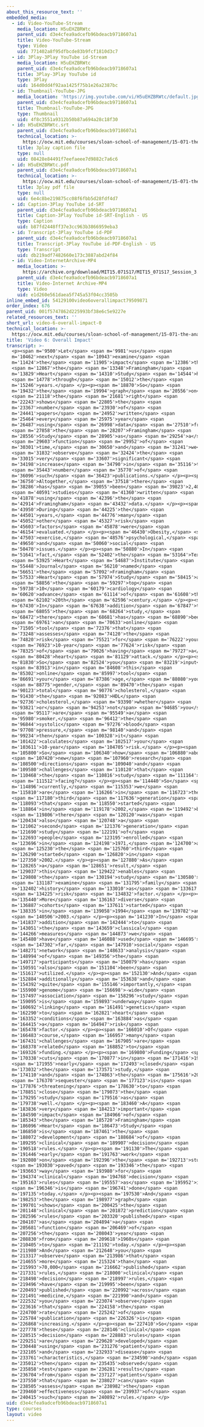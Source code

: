 ```yaml
---
about_this_resource_text: ''
embedded_media:
  - id: Video-YouTube-Stream
    media_location: H5uEHZBRWtc
    parent_uid: d3e4cfea9adcefb96bdeacb9718607a1
    title: Video-YouTube-Stream
    type: Video
    uid: 771402a8f95dfbcde83b9fcf1810d3c7
  - id: 3Play-3Play YouTube id-Stream
    media_location: H5uEHZBRWtc
    parent_uid: d3e4cfea9adcefb96bdeacb9718607a1
    title: 3Play-3Play YouTube id
    type: 3Play
    uid: 164d0dd4f92aa1425f75b1e26a2387bc
  - id: Thumbnail-YouTube-JPG
    media_location: 'https://img.youtube.com/vi/H5uEHZBRWtc/default.jpg'
    parent_uid: d3e4cfea9adcefb96bdeacb9718607a1
    title: Thumbnail-YouTube-JPG
    type: Thumbnail
    uid: 4f8c3551a9312b50b87a694a28c18f30
  - id: H5uEHZBRWtc.srt
    parent_uid: d3e4cfea9adcefb96bdeacb9718607a1
    technical_location: >-
      https://ocw.mit.edu/courses/sloan-school-of-management/15-071-the-analytics-edge-spring-2017/logistic-regression/the-framingham-heart-study-evaluating-risk-factors-to-save-lives/video-6-overall-impact/video-6-overall-impact-0/H5uEHZBRWtc.srt
    title: 3play caption file
    type: null
    uid: 08428e84491f7eefaeee7d9882c7a6c6
  - id: H5uEHZBRWtc.pdf
    parent_uid: d3e4cfea9adcefb96bdeacb9718607a1
    technical_location: >-
      https://ocw.mit.edu/courses/sloan-school-of-management/15-071-the-analytics-edge-spring-2017/logistic-regression/the-framingham-heart-study-evaluating-risk-factors-to-save-lives/video-6-overall-impact/video-6-overall-impact-0/H5uEHZBRWtc.pdf
    title: 3play pdf file
    type: null
    uid: 6e4c8be219875cc08f6fbb5d28fdf4d7
  - id: Caption-3Play YouTube id-SRT
    parent_uid: d3e4cfea9adcefb96bdeacb9718607a1
    title: Caption-3Play YouTube id-SRT-English - US
    type: Caption
    uid: b87fd2448ff37e3cc963b3866959eba3
  - id: Transcript-3Play YouTube id-PDF
    parent_uid: d3e4cfea9adcefb96bdeacb9718607a1
    title: Transcript-3Play YouTube id-PDF-English - US
    type: Transcript
    uid: db219adf7482660e173c3887abd24f84
  - id: Video-InternetArchive-MP4
    media_location: >-
      https://archive.org/download/MIT15.071S17/MIT15_071S17_Session_3.3.11_300k.mp4
    parent_uid: d3e4cfea9adcefb96bdeacb9718607a1
    title: Video-Internet Archive-MP4
    type: Video
    uid: e1d260e561daea5f745a53f04cc3505b
inline_embed_id: 54129100video6overallimpact79509871
order_index: 676
parent_uid: 001f5747862d225993bf38e6c5e9227e
related_resources_text: ''
short_url: video-6-overall-impact-0
technical_location: >-
  https://ocw.mit.edu/courses/sloan-school-of-management/15-071-the-analytics-edge-spring-2017/logistic-regression/the-framingham-heart-study-evaluating-risk-factors-to-save-lives/video-6-overall-impact/video-6-overall-impact-0
title: 'Video 6: Overall Impact'
transcript: >-
  <p><span m='9500'>Let</span> <span m='9981'>us</span> <span
  m='10462'>next</span> <span m='10943'>examine</span> <span
  m='11424'>the</span> <span m='11905'>impact</span> <span m='12386'>that</span>
  <span m='12867'>the</span> <span m='13348'>Framingham</span> <span
  m='13829'>Heart</span> <span m='14310'>Study</span> <span m='14544'>had</span>
  <span m='14778'>through</span> <span m='15012'>the</span> <span
  m='15246'>years.</span> </p><p><span m='18870'>So</span> <span
  m='19432'>the</span> <span m='19994'>graph</span> <span m='20556'>on</span>
  <span m='21118'>the</span> <span m='21681'>right</span> <span
  m='22243'>shows</span> <span m='22805'>the</span> <span
  m='23367'>number</span> <span m='23930'>of</span> <span
  m='24441'>papers</span> <span m='24952'>written</span> <span
  m='25464'>every</span> <span m='25975'>year</span> <span
  m='26487'>using</span> <span m='26998'>data</span> <span m='27510'>from</span>
  <span m='27858'>the</span> <span m='28207'>Framingham</span> <span
  m='28556'>Study</span> <span m='28905'>as</span> <span m='29254'>a</span>
  <span m='29603'>function</span> <span m='29952'>of</span> <span
  m='30301'>time,</span> <span m='30650'>and</span> <span m='31241'>we</span>
  <span m='31832'>observe</span> <span m='32424'>the</span> <span
  m='33015'>very</span> <span m='33607'>significant</span> <span
  m='34198'>increase</span> <span m='34790'>in</span> <span m='35116'>the</span>
  <span m='35443'>number</span> <span m='35770'>of</span> <span
  m='36096'>such</span> <span m='36423'>publications.</span> </p><p><span
  m='36750'>Altogether,</span> <span m='37518'>there</span> <span
  m='38286'>has</span> <span m='39055'>been</span> <span m='39823'>2,400</span>
  <span m='40591'>studies</span> <span m='41360'>written</span> <span
  m='41878'>using</span> <span m='42396'>the</span> <span
  m='42914'>Framingham</span> <span m='43432'>data.</span> </p><p><span
  m='43950'>During</span> <span m='44225'>the</span> <span
  m='44501'>years,</span> <span m='44776'>many</span> <span
  m='45052'>other</span> <span m='45327'>risk</span> <span
  m='45603'>factors</span> <span m='45878'>were</span> <span
  m='46154'>evaluated.</span> </p><p><span m='46430'>Obesity,</span> <span
  m='47503'>exercise,</span> <span m='48576'>psychological,</span> <span
  m='49650'>and</span> <span m='50060'>social</span> <span
  m='50470'>issues.</span> </p><p><span m='50880'>In</span> <span
  m='51641'>fact,</span> <span m='52402'>the</span> <span m='53164'>Texas</span>
  <span m='53925'>Heart</span> <span m='54687'>Institute</span> <span
  m='55448'>Journal</span> <span m='56210'>named</span> <span
  m='56651'>the</span> <span m='57092'>Framingham</span> <span
  m='57533'>Heart</span> <span m='57974'>Study</span> <span m='58415'>as</span>
  <span m='58856'>the</span> <span m='59297'>top</span> <span
  m='59738'>10</span> <span m='60179'>cardiology</span> <span
  m='60620'>advance</span> <span m='61114'>of</span> <span m='61608'>the</span>
  <span m='62102'>20th</span> <span m='62596'>century.</span> </p><p><span
  m='67430'>In</span> <span m='67638'>addition</span> <span m='67847'>to</span>
  <span m='68055'>the</span> <span m='68264'>study,</span> <span
  m='68472'>there</span> <span m='68681'>has</span> <span m='68890'>been</span>
  <span m='69761'>an</span> <span m='70633'>online</span> <span
  m='71505'>tool</span> <span m='72376'>that</span> <span
  m='73248'>assesses</span> <span m='74120'>the</span> <span
  m='74820'>risk</span> <span m='75521'>for</span> <span m='76222'>your</span>
  <span m='76923'>10-year</span> <span m='77624'>risk</span> <span
  m='78325'>of</span> <span m='79026'>having</span> <span m='79727'>a</span>
  <span m='80428'>heart</span> <span m='81129'>attack.</span> </p><p><span
  m='81830'>So</span> <span m='82524'>you</span> <span m='83219'>input</span>
  <span m='83913'>in</span> <span m='84608'>this</span> <span
  m='85302'>online</span> <span m='85997'>tool</span> <span
  m='86691'>your</span> <span m='87386'>age,</span> <span m='88080'>your</span>
  <span m='88775'>gender,</span> <span m='89470'>the</span> <span
  m='90123'>total</span> <span m='90776'>cholesterol,</span> <span
  m='91430'>the</span> <span m='92083'>HDL</span> <span
  m='92736'>cholesterol,</span> <span m='93390'>whether</span> <span
  m='93821'>or</span> <span m='94253'>not</span> <span m='94685'>you</span>
  <span m='95117'>are</span> <span m='95549'>a</span> <span
  m='95980'>smoker,</span> <span m='96412'>the</span> <span
  m='96844'>systolic</span> <span m='97276'>blood</span> <span
  m='97708'>pressure,</span> <span m='98140'>and</span> <span
  m='99234'>then</span> <span m='100328'>it</span> <span
  m='101422'>calculates</span> <span m='102517'>your</span> <span
  m='103611'>10-year</span> <span m='104705'>risk.</span> </p><p><span
  m='105800'>So</span> <span m='106340'>how</span> <span m='106880'>about</span>
  <span m='107420'>new</span> <span m='107960'>research</span> <span
  m='108500'>directions</span> <span m='109040'>and</span> <span
  m='109580'>challenges</span> <span m='110120'>that</span> <span
  m='110468'>the</span> <span m='110816'>study</span> <span m='111164'>is</span>
  <span m='111512'>facing?</span> </p><p><span m='114440'>So</span> <span
  m='114896'>currently,</span> <span m='115353'>we</span> <span
  m='115810'>are</span> <span m='116266'>in</span> <span m='116723'>the</span>
  <span m='117180'>third</span> <span m='117636'>generation</span> <span
  m='118093'>that</span> <span m='118550'>started</span> <span
  m='118864'>in</span> <span m='119178'>2002,</span> <span m='119492'>but</span>
  <span m='119806'>there</span> <span m='120120'>was</span> <span
  m='120434'>also</span> <span m='120748'>a</span> <span
  m='121062'>second</span> <span m='121376'>generation</span> <span
  m='121690'>study</span> <span m='122191'>of</span> <span
  m='122693'>people</span> <span m='123195'>enrolled</span> <span
  m='123696'>in</span> <span m='124198'>1971,</span> <span m='124700'>and</span>
  <span m='125230'>the</span> <span m='125760'>third</span> <span
  m='126290'>started</span> <span m='126820'>in</span> <span
  m='127350'>2002.</span> </p><p><span m='127880'>As</span> <span
  m='128265'>a</span> <span m='128651'>result,</span> <span
  m='129037'>this</span> <span m='129422'>enables</span> <span
  m='129808'>the</span> <span m='130194'>study</span> <span m='130580'>to</span>
  <span m='131187'>examine</span> <span m='131795'>family</span> <span
  m='132402'>history</span> <span m='133010'>as</span> <span m='133617'>a</span>
  <span m='134225'>risk</span> <span m='134832'>factor.</span> </p><p><span
  m='135440'>More</span> <span m='136163'>diverse</span> <span
  m='136887'>cohorts</span> <span m='137611'>started</span> <span
  m='138335'>in</span> <span m='139058'>1994</span> <span m='139782'>and</span>
  <span m='140506'>2003.</span> </p><p><span m='141230'>In</span> <span
  m='141837'>addition</span> <span m='142444'>to</span> <span
  m='143051'>the</span> <span m='143659'>classical</span> <span
  m='144266'>measures</span> <span m='144873'>we</span> <span
  m='145480'>have</span> <span m='146088'>used</span> <span m='146695'>so</span>
  <span m='147302'>far,</span> <span m='147910'>social</span> <span
  m='148271'>network</span> <span m='148633'>analysis</span> <span
  m='148994'>of</span> <span m='149356'>the</span> <span
  m='149717'>participants</span> <span m='150079'>has</span> <span
  m='150591'>also</span> <span m='151104'>been</span> <span
  m='151617'>utilized.</span> </p><p><span m='152130'>And</span> <span
  m='152884'>additionally</span> <span m='153638'>and</span> <span
  m='154392'>quite</span> <span m='155146'>importantly,</span> <span
  m='155900'>genome</span> <span m='156698'>-wide</span> <span
  m='157497'>association</span> <span m='158296'>study</span> <span
  m='159095'>is</span> <span m='159893'>underway</span> <span
  m='160692'>linking</span> <span m='161491'>genetics</span> <span
  m='162290'>to</span> <span m='162821'>heart</span> <span
  m='163352'>conditions</span> <span m='163884'>as</span> <span
  m='164415'>a</span> <span m='164947'>risk</span> <span
  m='165478'>factor.</span> </p><p><span m='166010'>Of</span> <span
  m='166483'>course,</span> <span m='166957'>many</span> <span
  m='167431'>challenges</span> <span m='167905'>are</span> <span
  m='168378'>related</span> <span m='168852'>to</span> <span
  m='169326'>funding.</span> </p><p><span m='169800'>Funding</span> <span
  m='170338'>cuts</span> <span m='170877'>in</span> <span m='171416'>1969</span>
  <span m='171955'>nearly</span> <span m='172493'>closed</span> <span
  m='173032'>the</span> <span m='173571'>study,</span> <span
  m='174110'>and</span> <span m='174863'>the</span> <span m='175616'>2013</span>
  <span m='176370'>sequester</span> <span m='177123'>is</span> <span
  m='177876'>threatening</span> <span m='178630'>to</span> <span
  m='178851'>close</span> <span m='179073'>the</span> <span
  m='179295'>study</span> <span m='179516'>as</span> <span
  m='179738'>well.</span> </p><p><span m='183460'>A</span> <span
  m='183836'>very</span> <span m='184213'>important</span> <span
  m='184590'>impact</span> <span m='184966'>of</span> <span
  m='185343'>the</span> <span m='185720'>Framingham</span> <span
  m='186096'>Heart</span> <span m='186473'>Study</span> <span
  m='186850'>is</span> <span m='187461'>the</span> <span
  m='188072'>development</span> <span m='188684'>of</span> <span
  m='189295'>clinical</span> <span m='189907'>decision</span> <span
  m='190518'>rules.</span> </p><p><span m='191130'>The</span> <span
  m='191446'>early</span> <span m='191763'>work</span> <span
  m='192080'>on</span> <span m='192396'>the</span> <span m='192713'>study</span>
  <span m='193030'>paved</span> <span m='193346'>the</span> <span
  m='193663'>way</span> <span m='193980'>for</span> <span
  m='194374'>clinical</span> <span m='194768'>decision</span> <span
  m='195163'>rules</span> <span m='195557'>as</span> <span m='195952'>it</span>
  <span m='196346'>is</span> <span m='196741'>done</span> <span
  m='197135'>today.</span> </p><p><span m='197530'>And</span> <span
  m='198253'>the</span> <span m='198977'>graph</span> <span
  m='199701'>shows</span> <span m='200425'>the</span> <span
  m='201148'>clinical</span> <span m='201872'>prediction</span> <span
  m='202596'>rules</span> <span m='203320'>published</span> <span
  m='204107'>as</span> <span m='204894'>a</span> <span
  m='205681'>function</span> <span m='206469'>of</span> <span
  m='207256'>the</span> <span m='208043'>year</span> <span
  m='208830'>from</span> <span m='209618'>1960s</span> <span
  m='210405'>to</span> <span m='211192'>today.</span> </p><p><span
  m='211980'>And</span> <span m='212648'>you</span> <span
  m='213317'>observe</span> <span m='213986'>that</span> <span
  m='214655'>more</span> <span m='215324'>than</span> <span
  m='215993'>70,000</span> <span m='216662'>published</span> <span
  m='217331'>rules,</span> <span m='218000'>clinical</span> <span
  m='218498'>decision</span> <span m='218997'>rules,</span> <span
  m='219496'>have</span> <span m='219995'>been</span> <span
  m='220493'>published</span> <span m='220992'>across</span> <span
  m='221491'>medicine,</span> <span m='221990'>and</span> <span
  m='222532'>you</span> <span m='223074'>observe</span> <span
  m='223616'>that</span> <span m='224158'>the</span> <span
  m='224700'>rate</span> <span m='225242'>of</span> <span
  m='225784'>publication</span> <span m='226326'>is</span> <span
  m='226868'>increasing.</span> </p><p><span m='227410'>So</span> <span
  m='227778'>these</span> <span m='228146'>clinical</span> <span
  m='228515'>decision</span> <span m='228883'>rules</span> <span
  m='229251'>are</span> <span m='229620'>developed</span> <span
  m='230448'>using</span> <span m='231276'>patient</span> <span
  m='232105'>and</span> <span m='232933'>disease</span> <span
  m='233761'>characteristics,</span> <span m='234590'>and</span> <span
  m='235012'>then</span> <span m='235435'>observed</span> <span
  m='235858'>test</span> <span m='236281'>results</span> <span
  m='236704'>from</span> <span m='237127'>patients</span> <span
  m='237550'>that</span> <span m='238027'>can</span> <span
  m='238505'>assess</span> <span m='238982'>the</span> <span
  m='239460'>effectiveness</span> <span m='239937'>of</span> <span
  m='240415'>such</span> <span m='240892'>rules.</span> </p>
uid: d3e4cfea9adcefb96bdeacb9718607a1
type: courses
layout: video
---
```

